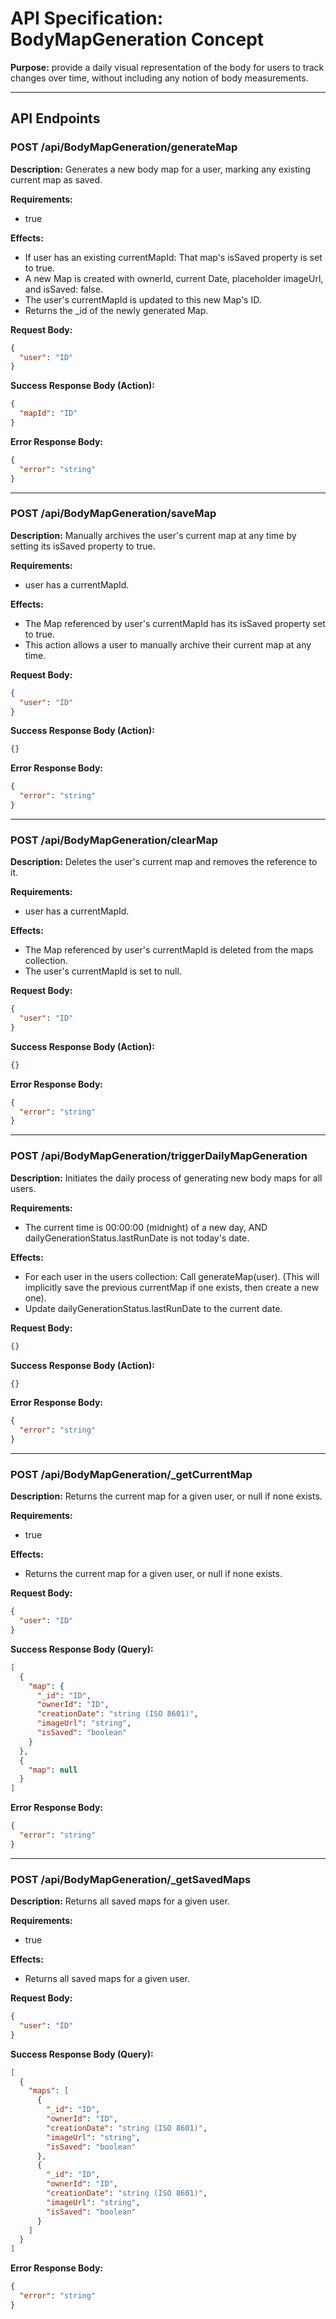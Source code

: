 
# API Specification: BodyMapGeneration Concept

**Purpose:** provide a daily visual representation of the body for users to track changes over time, without including any notion of body measurements.

---

## API Endpoints

### POST /api/BodyMapGeneration/generateMap

**Description:** Generates a new body map for a user, marking any existing current map as saved.

**Requirements:**
- true

**Effects:**
- If user has an existing currentMapId: That map's isSaved property is set to true.
- A new Map is created with ownerId, current Date, placeholder imageUrl, and isSaved: false.
- The user's currentMapId is updated to this new Map's ID.
- Returns the _id of the newly generated Map.

**Request Body:**
```json
{
  "user": "ID"
}
```

**Success Response Body (Action):**
```json
{
  "mapId": "ID"
}
```

**Error Response Body:**
```json
{
  "error": "string"
}
```

---

### POST /api/BodyMapGeneration/saveMap

**Description:** Manually archives the user's current map at any time by setting its isSaved property to true.

**Requirements:**
- user has a currentMapId.

**Effects:**
- The Map referenced by user's currentMapId has its isSaved property set to true.
- This action allows a user to manually archive their current map at any time.

**Request Body:**
```json
{
  "user": "ID"
}
```

**Success Response Body (Action):**
```json
{}
```

**Error Response Body:**
```json
{
  "error": "string"
}
```

---

### POST /api/BodyMapGeneration/clearMap

**Description:** Deletes the user's current map and removes the reference to it.

**Requirements:**
- user has a currentMapId.

**Effects:**
- The Map referenced by user's currentMapId is deleted from the maps collection.
- The user's currentMapId is set to null.

**Request Body:**
```json
{
  "user": "ID"
}
```

**Success Response Body (Action):**
```json
{}
```

**Error Response Body:**
```json
{
  "error": "string"
}
```

---

### POST /api/BodyMapGeneration/triggerDailyMapGeneration

**Description:** Initiates the daily process of generating new body maps for all users.

**Requirements:**
- The current time is 00:00:00 (midnight) of a new day, AND dailyGenerationStatus.lastRunDate is not today's date.

**Effects:**
- For each user in the users collection: Call generateMap(user). (This will implicitly save the previous currentMap if one exists, then create a new one).
- Update dailyGenerationStatus.lastRunDate to the current date.

**Request Body:**
```json
{}
```

**Success Response Body (Action):**
```json
{}
```

**Error Response Body:**
```json
{
  "error": "string"
}
```

---

### POST /api/BodyMapGeneration/_getCurrentMap

**Description:** Returns the current map for a given user, or null if none exists.

**Requirements:**
- true

**Effects:**
- Returns the current map for a given user, or null if none exists.

**Request Body:**
```json
{
  "user": "ID"
}
```

**Success Response Body (Query):**
```json
[
  {
    "map": {
      "_id": "ID",
      "ownerId": "ID",
      "creationDate": "string (ISO 8601)",
      "imageUrl": "string",
      "isSaved": "boolean"
    }
  },
  {
    "map": null
  }
]
```

**Error Response Body:**
```json
{
  "error": "string"
}
```

---

### POST /api/BodyMapGeneration/_getSavedMaps

**Description:** Returns all saved maps for a given user.

**Requirements:**
- true

**Effects:**
- Returns all saved maps for a given user.

**Request Body:**
```json
{
  "user": "ID"
}
```

**Success Response Body (Query):**
```json
[
  {
    "maps": [
      {
        "_id": "ID",
        "ownerId": "ID",
        "creationDate": "string (ISO 8601)",
        "imageUrl": "string",
        "isSaved": "boolean"
      },
      {
        "_id": "ID",
        "ownerId": "ID",
        "creationDate": "string (ISO 8601)",
        "imageUrl": "string",
        "isSaved": "boolean"
      }
    ]
  }
]
```

**Error Response Body:**
```json
{
  "error": "string"
}
```